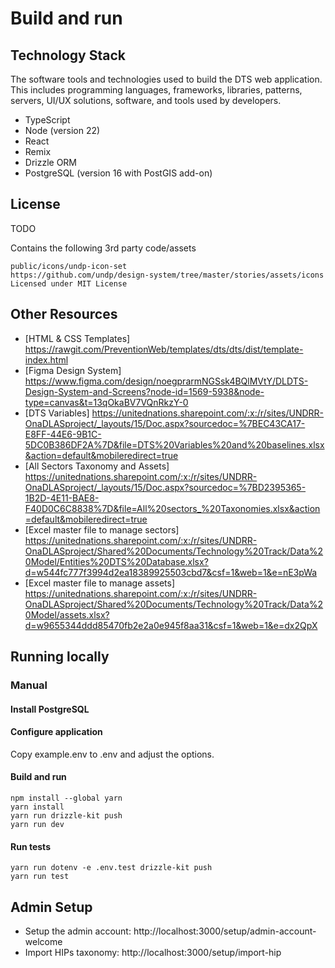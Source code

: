 # Build and run

## Technology Stack

The software tools and technologies used to build the DTS web application. This includes programming languages, frameworks, libraries, patterns, servers, UI/UX solutions, software, and tools used by developers.

* TypeScript
* Node (version 22)
* React
* Remix
* Drizzle ORM
* PostgreSQL (version 16 with PostGIS add-on)

## License
TODO

Contains the following 3rd party code/assets

```
public/icons/undp-icon-set
https://github.com/undp/design-system/tree/master/stories/assets/icons
Licensed under MIT License
```

## Other Resources

* [HTML & CSS Templates] https://rawgit.com/PreventionWeb/templates/dts/dts/dist/template-index.html
* [Figma Design System] https://www.figma.com/design/noegprarmNGSsk4BQlMVtY/DLDTS-Design-System-and-Screens?node-id=1569-5938&node-type=canvas&t=13qOkaBV7VQnRkzY-0
* [DTS Variables] https://unitednations.sharepoint.com/:x:/r/sites/UNDRR-OnaDLASproject/_layouts/15/Doc.aspx?sourcedoc=%7BEC43CA17-E8FF-44E6-9B1C-5DC0B386DF2A%7D&file=DTS%20Variables%20and%20baselines.xlsx&action=default&mobileredirect=true
* [All Sectors Taxonomy and Assets] https://unitednations.sharepoint.com/:x:/r/sites/UNDRR-OnaDLASproject/_layouts/15/Doc.aspx?sourcedoc=%7BD2395365-1B2D-4E11-BAE8-F40D0C6C8838%7D&file=All%20sectors_%20Taxonomies.xlsx&action=default&mobileredirect=true
* [Excel master file to manage sectors] https://unitednations.sharepoint.com/:x:/r/sites/UNDRR-OnaDLASproject/Shared%20Documents/Technology%20Track/Data%20Model/Entities%20DTS%20Database.xlsx?d=w544fc777f3994d2ea18389925503cbd7&csf=1&web=1&e=nE3pWa
* [Excel master file to manage assets] https://unitednations.sharepoint.com/:x:/r/sites/UNDRR-OnaDLASproject/Shared%20Documents/Technology%20Track/Data%20Model/assets.xlsx?d=w9655344ddd85470fb2e2a0e945f8aa31&csf=1&web=1&e=dx2QpX

## Running locally

### Manual

#### Install PostgreSQL

#### Configure application

Copy example.env to .env and adjust the options.

#### Build and run
```
npm install --global yarn
yarn install
yarn run drizzle-kit push
yarn run dev
```

#### Run tests
```
yarn run dotenv -e .env.test drizzle-kit push
yarn run test
```

## Admin Setup

* Setup the admin account: http://localhost:3000/setup/admin-account-welcome
* Import HIPs taxonomy: http://localhost:3000/setup/import-hip

